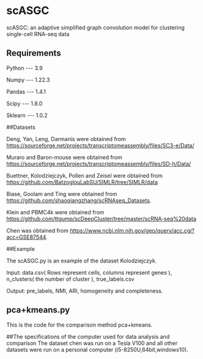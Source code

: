# scASGC

scASGC: an adaptive simplified graph convolution model for clustering single-cell RNA-seq data

## Requirements

Python --- 3.9

Numpy --- 1.22.3

Pandas --- 1.4.1

Scipy --- 1.8.0

Sklearn --- 1.0.2

##Datasets

Deng, Yan, Leng, Darmanis were obtained from https://sourceforge.net/projects/transcriptomeassembly/files/SC3-e/Data/

Muraro and Baron-mouse were obtained from https://sourceforge.net/projects/transcriptomeassembly/files/SD-h/Data/

Buettner, Kolodziejczyk, Pollen and Zeisel were obtained from https://github.com/BatzoglouLabSU/SIMLR/tree/SIMLR/data

Biase, Goolam and Ting were obtained from https://github.com/shaoqiangzhang/scRNAseq_Datasets.

Klein and PBMC4k were obtained from https://github.com/ttgump/scDeepCluster/tree/master/scRNA-seq%20data

Chen was obtained from https://www.ncbi.nlm.nih.gov/geo/query/acc.cgi?acc=GSE87544.

##Example

The scASGC.py is an example of the dataset Kolodziejczyk.

Input: data.csv( Rows represent cells, columns represent genes ), n_clusters( the number of cluster ), true_labels.csv

Output: pre_labels, NMI, ARI, homogeneity and completeness.

## pca+kmeans.py
This is the code for the comparison method pca+kmeans.


##The specifications of the computer used for data analysis and comparison
The dataset chen was run on a Tesla V100 and all other datasets were run on a personal computer (i5-8250U,64bit,windows10).
